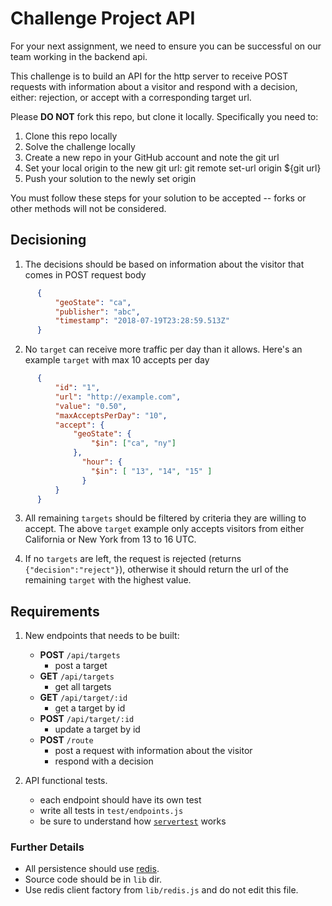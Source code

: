 # Challenge Project API

For your next assignment, we need to ensure you can be successful on our team working in the backend api.

This challenge is to build an API for the http server to receive POST requests with information about a visitor and respond with a decision, either: rejection, or accept with a corresponding target url.

Please **DO NOT** fork this repo, but clone it locally.
Specifically you need to:

1. Clone this repo locally
2. Solve the challenge locally
3. Create a new repo in your GitHub account and note the git url
4. Set your local origin to the new git url: git remote set-url origin ${git url}
5. Push your solution to the newly set origin

You must follow these steps for your solution to be accepted -- forks or other methods will not be considered.

## Decisioning

1) The decisions should be based on information about the visitor that comes in POST request body
  
  ```json
        {
            "geoState": "ca",
            "publisher": "abc",
            "timestamp": "2018-07-19T23:28:59.513Z"
        }
  ```

2) No `target` can receive more traffic per day than it allows. Here's an example `target` with max 10 accepts per day
  
  ```json
        {
            "id": "1",
            "url": "http://example.com",
            "value": "0.50",
            "maxAcceptsPerDay": "10",
            "accept": {
                "geoState": {
                    "$in": ["ca", "ny"]
                },
                  "hour": {
                    "$in": [ "13", "14", "15" ]
                  }
            }
        }
   ```

3) All remaining `targets` should be filtered by criteria they are willing to accept. The above `target` example only accepts visitors from either California or New York from 13 to 16 UTC.

4) If no `targets` are left, the request is rejected (returns `{"decision":"reject"}`), otherwise it should return the url of the remaining `target` with the highest value.

## Requirements

1. New endpoints that needs to be built:
   - **POST** `/api/targets`
      - post a target
   - **GET** `/api/targets`
      - get all targets
   - **GET** `/api/target/:id`
      - get a target by id
   - **POST** `/api/target/:id`
      - update a target by id
   - **POST** `/route`
      - post a request with information about the visitor
      - respond with a decision

2. API functional tests.
   - each endpoint should have its own test
   - write all tests in `test/endpoints.js`
   - be sure to understand how [`servertest`](https://github.com/rvagg/servertest) works

### Further Details

- All persistence should use [redis](http://redis.io).
- Source code should be in `lib` dir.
- Use redis client factory from `lib/redis.js` and do not edit this file.
